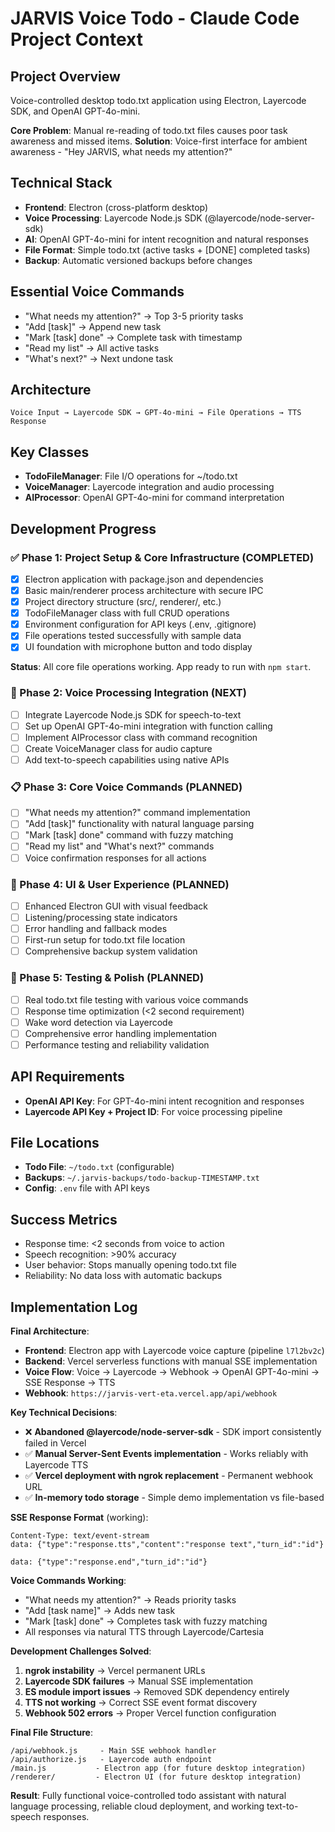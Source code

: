 # JARVIS Voice Todo - Claude Code Project Context

## Project Overview
Voice-controlled desktop todo.txt application using Electron, Layercode SDK, and OpenAI GPT-4o-mini.

**Core Problem**: Manual re-reading of todo.txt files causes poor task awareness and missed items.
**Solution**: Voice-first interface for ambient awareness - "Hey JARVIS, what needs my attention?"

## Technical Stack
- **Frontend**: Electron (cross-platform desktop)
- **Voice Processing**: Layercode Node.js SDK (@layercode/node-server-sdk)
- **AI**: OpenAI GPT-4o-mini for intent recognition and natural responses
- **File Format**: Simple todo.txt (active tasks + [DONE] completed tasks)
- **Backup**: Automatic versioned backups before changes

## Essential Voice Commands
- "What needs my attention?" → Top 3-5 priority tasks
- "Add [task]" → Append new task
- "Mark [task] done" → Complete task with timestamp
- "Read my list" → All active tasks
- "What's next?" → Next undone task

## Architecture
```
Voice Input → Layercode SDK → GPT-4o-mini → File Operations → TTS Response
```

## Key Classes
- **TodoFileManager**: File I/O operations for ~/todo.txt
- **VoiceManager**: Layercode integration and audio processing
- **AIProcessor**: OpenAI GPT-4o-mini for command interpretation

## Development Progress

### ✅ Phase 1: Project Setup & Core Infrastructure (COMPLETED)
- [x] Electron application with package.json and dependencies
- [x] Basic main/renderer process architecture with secure IPC
- [x] Project directory structure (src/, renderer/, etc.)
- [x] TodoFileManager class with full CRUD operations
- [x] Environment configuration for API keys (.env, .gitignore)
- [x] File operations tested successfully with sample data
- [x] UI foundation with microphone button and todo display

**Status**: All core file operations working. App ready to run with `npm start`.

### 🔄 Phase 2: Voice Processing Integration (NEXT)
- [ ] Integrate Layercode Node.js SDK for speech-to-text
- [ ] Set up OpenAI GPT-4o-mini integration with function calling
- [ ] Implement AIProcessor class with command recognition
- [ ] Create VoiceManager class for audio capture
- [ ] Add text-to-speech capabilities using native APIs

### 📋 Phase 3: Core Voice Commands (PLANNED)
- [ ] "What needs my attention?" command implementation
- [ ] "Add [task]" functionality with natural language parsing
- [ ] "Mark [task] done" command with fuzzy matching
- [ ] "Read my list" and "What's next?" commands
- [ ] Voice confirmation responses for all actions

### 🎨 Phase 4: UI & User Experience (PLANNED)
- [ ] Enhanced Electron GUI with visual feedback
- [ ] Listening/processing state indicators
- [ ] Error handling and fallback modes
- [ ] First-run setup for todo.txt file location
- [ ] Comprehensive backup system validation

### 🧪 Phase 5: Testing & Polish (PLANNED)
- [ ] Real todo.txt file testing with various voice commands
- [ ] Response time optimization (<2 second requirement)
- [ ] Wake word detection via Layercode
- [ ] Comprehensive error handling implementation
- [ ] Performance testing and reliability validation

## API Requirements
- **OpenAI API Key**: For GPT-4o-mini intent recognition and responses
- **Layercode API Key + Project ID**: For voice processing pipeline

## File Locations
- **Todo File**: `~/todo.txt` (configurable)
- **Backups**: `~/.jarvis-backups/todo-backup-TIMESTAMP.txt`
- **Config**: `.env` file with API keys

## Success Metrics
- Response time: <2 seconds from voice to action
- Speech recognition: >90% accuracy
- User behavior: Stops manually opening todo.txt file
- Reliability: No data loss with automatic backups

## Implementation Log

**Final Architecture**:
- **Frontend**: Electron app with Layercode voice capture (pipeline `l7l2bv2c`)
- **Backend**: Vercel serverless functions with manual SSE implementation
- **Voice Flow**: Voice → Layercode → Webhook → OpenAI GPT-4o-mini → SSE Response → TTS
- **Webhook**: `https://jarvis-vert-eta.vercel.app/api/webhook`

**Key Technical Decisions**:
- ❌ **Abandoned @layercode/node-server-sdk** - SDK import consistently failed in Vercel
- ✅ **Manual Server-Sent Events implementation** - Works reliably with Layercode TTS
- ✅ **Vercel deployment with ngrok replacement** - Permanent webhook URL
- ✅ **In-memory todo storage** - Simple demo implementation vs file-based

**SSE Response Format** (working):
```
Content-Type: text/event-stream
data: {"type":"response.tts","content":"response text","turn_id":"id"}

data: {"type":"response.end","turn_id":"id"}
```

**Voice Commands Working**:
- "What needs my attention?" → Reads priority tasks
- "Add [task name]" → Adds new task  
- "Mark [task] done" → Completes task with fuzzy matching
- All responses via natural TTS through Layercode/Cartesia

**Development Challenges Solved**:
1. **ngrok instability** → Vercel permanent URLs
2. **Layercode SDK failures** → Manual SSE implementation  
3. **ES module import issues** → Removed SDK dependency entirely
4. **TTS not working** → Correct SSE event format discovery
5. **Webhook 502 errors** → Proper Vercel function configuration

**Final File Structure**:
```
/api/webhook.js     - Main SSE webhook handler
/api/authorize.js   - Layercode auth endpoint  
/main.js           - Electron app (for future desktop integration)
/renderer/         - Electron UI (for future desktop integration)
```

**Result**: Fully functional voice-controlled todo assistant with natural language processing, reliable cloud deployment, and working text-to-speech responses.